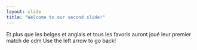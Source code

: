 ```yaml
---
layout: slide
title: "Welcome to our second slide!"
---
```

Et plus que les belges et anglais et tous les favoris auront joué leur premier match de cdm
Use the left arrow to go back!
